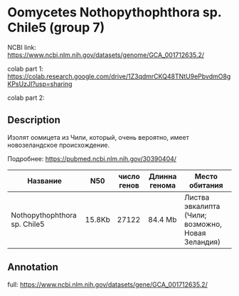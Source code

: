 # Oomycetes Nothopythophthora sp. Chile5 (group 7)

NCBI link: https://www.ncbi.nlm.nih.gov/datasets/genome/GCA_001712635.2/

colab part 1: https://colab.research.google.com/drive/1Z3qdmrCKQ48TNtU9ePbvdmO8gKPsUzJI?usp=sharing

colab part 2: 

## Description
Изолят оомицета из Чили, который, очень вероятно, имеет новозеландское происхождение.

Подробнее: https://pubmed.ncbi.nlm.nih.gov/30390404/

Название|N50|число генов| Длинна генома | Место обитания
----|----|----|----|----
Nothopythophthora sp. Chile5|15.8Kb|27122 |84.4 Mb| Листва эвкалипта (Чили; возможно, Новая Зеландия)

## Annotation
full: https://www.ncbi.nlm.nih.gov/datasets/gene/GCA_001712635.2/
